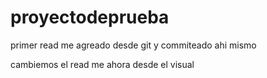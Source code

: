 # proyectodeprueba

primer read me agreado desde git y commiteado ahi mismo


cambiemos el read me ahora desde el visual